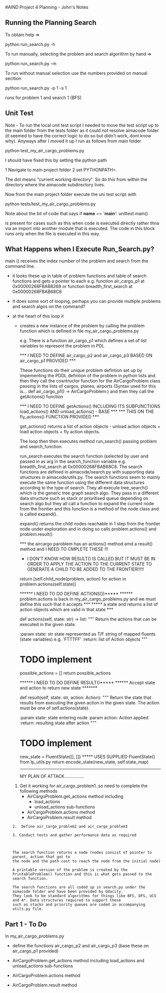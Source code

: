 #AIND Project 4 Planning - John's Notes




Running the Planning Search
---------------------------

To obtain help =>

python run_search.py -h


To run manually, selecting the problem and search algorithm by hand =>

python run_search.py -m

To run without manual selection use the numbers provided on manual secltion 

python run_search.py -p 1 -s 1 

runs for problem 1 and search 1 (BFS)

Unit Test
---------

Note - To run the local unit test script I needed to move the test script up to the main folder from the tests folder as it
could not resolve aimacode folder (it seemed to have the correct logic to do so but didn't work, dont know why). Anyways
after I moved it up I run as follows from main folder

python test_my_air_cargo_problems.py

I should have fixed this by setting the python path

1 Navigate to main project folder
2 set PYTHONPATH=.

The dot means "current working directory". So do this from within the directory where the aimacode subdirectory lives.

Now from the main project folder execute the uni test script with

python tests/test_my_air_cargo_problems.py

Note about the bit of code that says
if __name__ == '__main__':
    unittest.main()
    
is present for cases such as this when code is executed directly rather thna via an import into another module that is
executed. The code in this block runs only when the file is executed in this way.


What Happens when I Execute Run_Search.py?
------------------------------------------
main () receives the index number of the problem and search from the command line.
  - it looks these up in table of problem functions and table of search functions and gets a pointer to each 
     e.g. function air_cargo_p1 at 0x00000268FBAB8268 or function breadth_first_search at 0x00000268FBAB68C8
  - It does some sort of looping, perhaps you can provide multiple problems and search algos on the command?
  - at the heart of this loop it
      - creates a new instance of the problem by calling the problem function which is defined
        in file my_air_cargo_problems.py 
        
        e.g. There is a function air_cargo_p1 which defines a set of list variables to represent the problem
        in PDL
        
        *** I NEED TO DEFINE air_cargo_p2 and air_cargo_p3 BASED ON air_cargo_p1 PROVIDED ***
        
        These functions do their unique problem defintion set up by impementing the PDDL defintion of the problem 
        in python lists and then they call the cosntructor function for the AirCargoProblem class passing in the lists 
        of cargos, planes, airports (Syntax used for this is... def air_cargo_p1() -> AirCargoProblem:) and then 
        they call the getActions() function
       
        *** I NEED TO DEFINE getActions() INCLUDING ITS SUBFUNCTIONS load_actions() AND unload_actions() - BASE ***
        *** THIS ON THE fly_actions() FUNCTION PROVIDED                                                         ***

        get_actions() returns a list of action objects - unload action objects + load action objects + fly action objects.

        The loop then then executes method run_search() passing problem and  search_function.
        
        run_search executes the search function (selected by user and passed in as arg in the search_function variable 
        e.g. breadth_first_search at 0x00000268FBAB68C8. The search functions are defined in aimacode/search.py with 
        supporting data structures in aimacode/utils.py. The search functions seem to mainly execute the same 
        function using the different data structures according to the type of search. They all execute tree_search() 
        which is the generic tree graph search algo. They pass in a different data structure such as stack or prioritised 
        queue depending on search algo but they all call a function to expand the current node from the frontier and this 
        function is a method of the node class and is called expand(). 
        
        expand() returns the child nodes reachable in 1 step from the frontier node under exploration and in doing so 
        calls problem.actions() and problem.result() 
       
        *** the aircargo paroblem has an actions() method amd a result() method and I NEED TO CMPLETE THESE !!!
        
        - I DON'T KNOW HOW RESULT() IS CALLED BUT IT MUST BE IN ORDER TO
        APPLY THE ACTION TO THE CURRENT STATE TO GENERATE A CHILD TO BE ADDED TO THE FRONTIER!!!!!
        
        return [self.child_node(problem, action)
                for action in problem.actions(self.state)]
        
        ****** I NEED TO DO DEFINE ACTIONS())*****
        ****** problem.actions is back in my_air_cargo_problems.py and we must define this such that it accepts ***
        *****  a state and returns a list of action objects which are valid in that state                        ***
        
         def actions(self, state: str) -> list:
        """ Return the actions that can be executed in the given state.

        :param state: str
            state represented as T/F string of mapped fluents (state variables)
            e.g. 'FTTTFF'
        :return: list of Action objects
        """
        # TODO implement
        possible_actions = []
        return possible_actions
        
        ****** I NEED TO DO DEFINE RESULT()*****
        ****** Accept state and action to return new state *******
        
         def result(self, state: str, action: Action):
        """ Return the state that results from executing the given
        action in the given state. The action must be one of
        self.actions(state).

        :param state: state entering node
        :param action: Action applied
        :return: resulting state after action
        """
        # TODO implement
        new_state = FluentState([], [])      ***** USES SUPPLIED FluentState() from lp_utils.py
        return encode_state(new_state, self.state_map)
        
        **********************************
        
        MY PLAN OF ATTACK................
        
       1. Get it working for air_cargo_problem1..so need to complete the following methods
            - AirCargoProblem.get_actions method including 
                - load_actions
                - unload_actions sub-functions 
            - AirCargoProblem.actions method 
            - AirCargoProblem.result method 
        
        2.  Define air_cargo_problem2 and air_cargo_problem3
        
        3. Conduct tests and gather performance data as required
        
        
        
        The search function returns a node (nodes consist of pointer to parent, action that got to 
        the node and the path cost to reach the node from the initial node)

        A printable version of the problem is created by the PrintableProblem() function and this is what gets passed to the
        search function.

        The search functions are all coded up in search.py under the aimacode folder and have been provided by Udacity.
        They look to be standard algorithms for things like BFS, DFS, UCS and A*. Data structures required to support these
        such as stacks and priority queues are coded in accompanying utils.py file.
        
        
        
        
        

Part 1 - To Do
---------------
In my_air_cargo_problems.py 
 - define the functions air_cargo_p2 and air_cargo_p3 (base these on air_cargo_p1 provided)

 - AirCargoProblem.get_actions method including load_actions and unload_actions sub-functions 
 - AirCargoProblem.actions method 
 - AirCargoProblem.result method 







